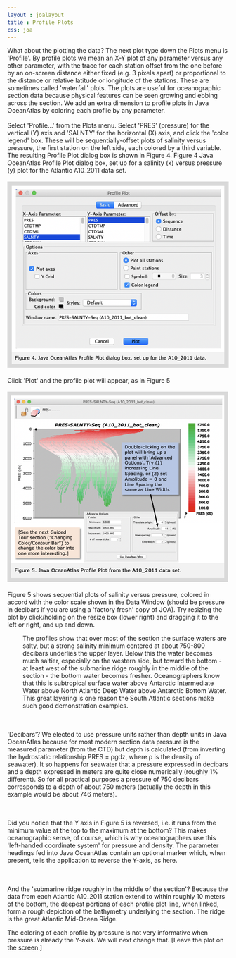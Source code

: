 ```yaml
---
layout : joalayout
title : Profile Plots
css: joa
---
```


<p>What about the plotting the data? The next plot type down the Plots menu is 'Profile'. By profile plots we mean an X-Y plot of any parameter versus any other parameter, with the trace for each station offset from the one before by an on-screen distance either fixed (e.g. 3 pixels apart) or proportional to the distance or relative latitude or longitude of the stations. These are sometimes called 'waterfall' plots. The plots are useful for oceanographic section data because physical features can be seen growing and ebbing across the section. We add an extra dimension to profile plots in Java OceanAtlas by coloring each profile by any parameter.
	<br><br>
	Select 'Profile...' from the Plots menu. Select 'PRES' (pressure) for the vertical (Y) axis and 'SALNTY' for the horizontal (X) axis, and click the 'color legend' box. These will be sequentially-offset plots of salinity versus pressure, the first station on the left side, each colored by a third variable. The resulting Profile Plot dialog box is shown in Figure 4. Figure 4 Java OceanAtlas Profile Plot dialog box, set up for a salinity (x) versus pressure (y) plot for the Atlantic A10_2011 data set.
<br><br>
    <img alt="Gt_fig-05" class="gt_image" src="assets/images/fig4.png"><br>
<br>	
	Click 'Plot' and the profile plot will appear, as in Figure 5
		<br><br>
   <img alt="Gt_fig-05" class="gt_image" src="assets/images/fig5.png">
<br>
<br>
Figure 5 shows sequential plots of salinity versus pressure, colored in accord with the color scale shown in the Data Window (should be pressure in decibars if you are using a 'factory fresh' copy of JOA). Try resizing the plot by click/holding on the resize box (lower right) and dragging it to the left or right, and up and down.</p>

<p class="oceanography_text" style="padding-left:35px;">The profiles show that over most of the section the surface waters are salty, but a strong salinity minimum centered at about 750-800 decibars underlies the upper layer. Below this the water becomes much saltier, especially on the western side, but toward the bottom - at least west of the submarine ridge roughly in the middle of the section - the bottom water becomes fresher. Oceanographers know that this is subtropical surface water above Antarctic Intermediate Water above North Atlantic Deep Water above Antarctic Bottom Water. This great layering is one reason the South Atlantic sections make such good demonstration examples.	

<br><br>'Decibars'? We elected to use pressure units rather than depth units in Java OceanAtlas because for most modern section data pressure is the measured parameter (from the CTD) but depth is calculated (from inverting the hydrostatic relationship PRES = ρgdz, where ρ is the density of seawater). It so happens for seawater that a pressure expressed in decibars and a depth expressed in meters are quite close numerically (roughly 1% different). So for all practical purposes a pressure of 750 decibars corresponds to a depth of about 750 meters (actually the depth in this example would be about 746 meters).

<br><br>Did you notice that the Y axis in Figure 5 is reversed, i.e. it runs from the minimum value at the top to the maximum at the bottom? This makes oceanographic sense, of course, which is why oceanographers use this 'left-handed coordinate system' for pressure and density. The parameter headings fed into Java OceanAtlas contain an optional marker which, when present, tells the application to reverse the Y-axis, as here.

<br><br>And the 'submarine ridge roughly in the middle of the section'? Because the data from each Atlantic A10_2011 station extend to within roughly 10 meters of the bottom, the deepest portions of each profile plot line, when linked, form a rough depiction of the bathymetry underlying the section. The ridge is the great Atlantic Mid-Ocean Ridge.</p>

<p>The coloring of each profile by pressure is not very informative when pressure is already the Y-axis. We will next change that. [Leave the plot on the screen.]</p>
